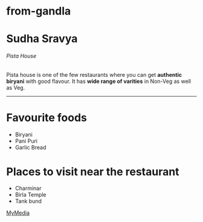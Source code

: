# from-gandla
 
# Sudha Sravya
###### Pista House

Pista house is one of the few restaurants where you can get **authentic biryani** with good flavour. It has **wide range of varities** in Non-Veg as well as Veg.

---

# Favourite foods
* Biryani
* Pani Puri
* Garlic Bread

# Places to visit near the restaurant
* Charminar
* Birla Temple
* Tank bund

[MyMedia](MyMedia.md)
